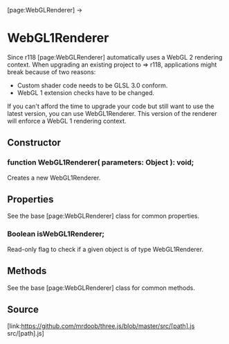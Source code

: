 [page:WebGLRenderer] →

# WebGL1Renderer

Since r118 [page:WebGLRenderer] automatically uses a WebGL 2 rendering
context. When upgrading an existing project to => r118, applications might
break because of two reasons:

  * Custom shader code needs to be GLSL 3.0 conform.
  * WebGL 1 extension checks have to be changed.

If you can't afford the time to upgrade your code but still want to use the
latest version, you can use WebGL1Renderer. This version of the renderer will
enforce a WebGL 1 rendering context.

## Constructor

###  function WebGL1Renderer( parameters: Object ): void;

Creates a new WebGL1Renderer.

## Properties

See the base [page:WebGLRenderer] class for common properties.

###  Boolean isWebGL1Renderer;

Read-only flag to check if a given object is of type WebGL1Renderer.

## Methods

See the base [page:WebGLRenderer] class for common methods.

## Source

[link:https://github.com/mrdoob/three.js/blob/master/src/[path].js
src/[path].js]

